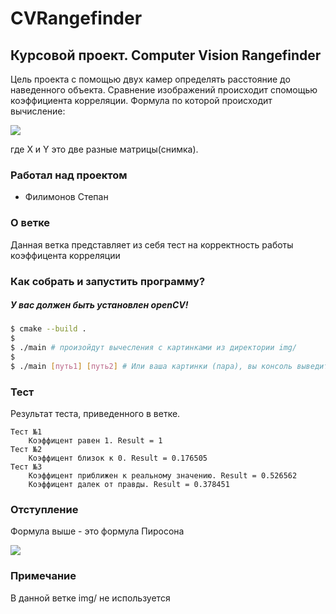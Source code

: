 # CVRangefinder

## Курсовой проект. Computer Vision Rangefinder

Цель проекта с помощью двух камер определять расстояние до наведенного объекта. Сравнение изображений происходит спомощью 
коэффициента корреляции. Формула по которой происходит вычисление:

![](https://github.com/khosta77/CVRangefinder/blob/main/info/%D1%84%D0%BE%D1%80%D0%BC%D1%83%D0%BB%D0%B0.png)

где X и Y это две разные матрицы(снимка).

### Работал над проектом

* Филимонов Степан

### О ветке

Данная ветка представляет из себя тест на корректность работы коэффицента корреляции 

### Как собрать и запустить программу?

##### У вас должен быть установлен openCV!

```bash
$ cmake --build .
$
$ ./main # произойдут вычесления с картинками из директории img/
$
$ ./main [путь1] [путь2] # Или ваша картинки (пара), вы консоль выведится вычесленная корреляция
```

### Тест

Результат теста, приведенного в ветке.

```commandline
Tест №1
    Коэффицент равен 1. Result = 1
Tест №2
    Коэффицент близок к 0. Result = 0.176505
Tест №3
    Коэффицент приближен к реальному значению. Result = 0.526562
    Коэффицент далек от правды. Result = 0.378451

```

### Отступление

Формула выше - это формула Пиросона

![](https://github.com/khosta77/CVRangefinder/blob/main/info/%D0%9A%D0%BE%D1%8D%D1%84%D1%84%D0%B8%D1%86%D0%B8%D0%B5%D0%BD%D1%82%20%D0%BA%D0%BE%D1%80%D1%80%D0%B5%D0%BB%D1%8F%D1%86%D0%B8%D0%B8%20%D0%9F%D0%B8%D1%80%D1%81%D0%BE%D0%BD%D0%B0%202.jpg)

### Примечание 

В данной ветке img/ не используется 